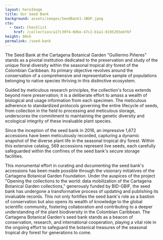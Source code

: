 ```yaml
---
layout: heroImage 
title: Our Seed Bank
background: assets/images/SeedBank1-JBGP.jpeg
cta:
  - text: Checklist
    href: /collection/a17c39f4-0dbe-47c2-b1a1-0195293ebf6f
height: 80vh
permalink: /seed-bank
---
```

The Seed Bank at the Cartagena Botanical Garden "Guillermo Piñeres" stands as a pivotal institution dedicated to the preservation and study of the unique floral diversity within the seasonal tropical dry forest of the Colombian Caribbean. Its primary objective revolves around the conservation of a comprehensive and representative sample of populations belonging to native species thriving in this distinctive ecosystem.

Guided by meticulous research principles, the collection's focus extends beyond mere preservation; it is a deliberate effort to amass a wealth of biological and usage information from each specimen. The meticulous adherence to standardized protocols governing the entire lifecycle of seeds, from collection in the field to processing and meticulous storage, underscores the commitment to maintaining the genetic diversity and ecological integrity of these invaluable plant species.

Since the inception of the seed bank in 2016, an impressive 1,672 accessions have been meticulously recorded, capturing a dynamic snapshot of the diverse plant life in the seasonal tropical dry forest. Within this extensive catalog, 569 accessions represent live seeds, each carefully safeguarded within the confines of the seed bank's secure storage facilities.

This monumental effort in curating and documenting the seed bank's accessions has been made possible through the visionary initiatives of the Cartagena Botanical Garden Foundation. Under the auspices of the project "Opening the collections to the world: data mobilization of the Cartagena Botanical Garden collections," generously funded by BID-GBIF, the seed bank has undergone a transformative process of updating and publishing its invaluable records. This not only fortifies the seed bank's role as a bastion of conservation but also opens its wealth of knowledge to the global scientific community, fostering collaboration and contributing to a deeper understanding of the plant biodiversity in the Colombian Caribbean. The Cartagena Botanical Garden's seed bank stands as a beacon of conservation, research, and international cooperation, playing a vital role in the ongoing effort to safeguard the botanical treasures of the seasonal tropical dry forest for generations to come.